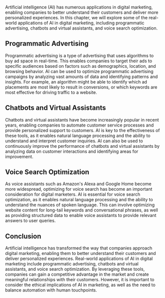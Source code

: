 
Artificial intelligence (AI) has numerous applications in digital marketing, enabling companies to better understand their customers and deliver more personalized experiences. In this chapter, we will explore some of the real-world applications of AI in digital marketing, including programmatic advertising, chatbots and virtual assistants, and voice search optimization.

Programmatic Advertising
------------------------

Programmatic advertising is a type of advertising that uses algorithms to buy ad space in real-time. This enables companies to target their ads to specific audiences based on factors such as demographics, location, and browsing behavior. AI can be used to optimize programmatic advertising campaigns by analyzing vast amounts of data and identifying patterns and insights. For example, an algorithm might be able to identify which ad placements are most likely to result in conversions, or which keywords are most effective for driving traffic to a website.

Chatbots and Virtual Assistants
-------------------------------

Chatbots and virtual assistants have become increasingly popular in recent years, enabling companies to automate customer service processes and provide personalized support to customers. AI is key to the effectiveness of these tools, as it enables natural language processing and the ability to understand and interpret customer inquiries. AI can also be used to continuously improve the performance of chatbots and virtual assistants by analyzing data on customer interactions and identifying areas for improvement.

Voice Search Optimization
-------------------------

As voice assistants such as Amazon's Alexa and Google Home become more widespread, optimizing for voice search has become an important consideration for digital marketers. AI is essential for voice search optimization, as it enables natural language processing and the ability to understand the nuances of spoken language. This can involve optimizing website content for long-tail keywords and conversational phrases, as well as providing structured data to enable voice assistants to provide relevant answers to user queries.

Conclusion
----------

Artificial intelligence has transformed the way that companies approach digital marketing, enabling them to better understand their customers and deliver personalized experiences. Real-world applications of AI in digital marketing include programmatic advertising, chatbots and virtual assistants, and voice search optimization. By leveraging these tools, companies can gain a competitive advantage in the market and create meaningful relationships with their customers. However, it is important to consider the ethical implications of AI in marketing, as well as the need to balance automation with human touchpoints.
